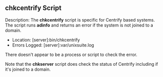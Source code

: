 ## chkcentrify Script

Description: The **chkcentrify** script is specific for Centrify based systems. The script runs **adinfo** and returns an error if the system is not joined to a domain.

* Location: [server]:bin/chkcentrify
* Errors Logged: [server]:var/unixsuite.log

There doesn't appear to be a process or script to check the error.

Note that the **chkserver** script does check the status of Centrify including if it's joined to a domain.

